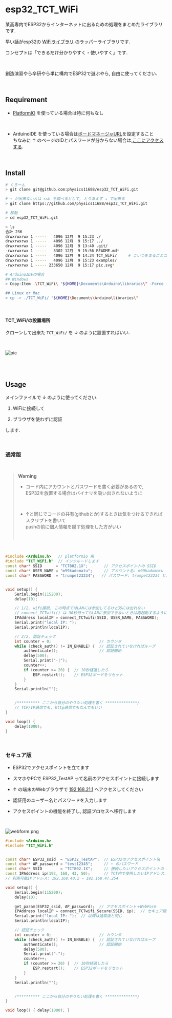 # esp32_TCT_WiFi
某高専内でESP32からインターネットに出るための処理をまとめたライブラリです.

早い話がesp32の [WiFiライブラリ](https://github.com/espressif/arduino-esp32/tree/master/libraries/WiFi) のラッパーライブラリです.

コンセプトは「できるだけ分かりやすく・使いやすく」です.

<br>

創造演習やら卒研やら単に構内でESP32で遊ぶやら, 自由に使ってください.


<br>

## Requirement
- [PlatformIO](https://docs.platformio.org/en/stable/integration/ide/vscode.html)  を使っている場合は特に何もなし

<br>

- ArduinoIDE を使っている場合は[ボードマネージャURL](https://arduinobook.stradty.com/accounts/Appendix3-1/#arduino%E7%92%B0%E5%A2%83%E3%81%A7%E9%96%8B%E7%99%BA%E3%81%A7%E3%81%8D%E3%82%8B%E3%82%88%E3%81%86%E3%81%AB%E3%81%97%E3%81%A6%E3%81%BF%E3%82%88%E3%81%86)を設定すること<br>
ちなみに ↑ のページのIDとパスワードが分からない場合は,[ここにアクセスする](https://kosenjp.sharepoint.com/sites/tokuyama_math/Shared%20Documents/Forms/AllItems.aspx?csf=1&=&e=KqWJAU&cid=c6b07108%2D9ebd%2D4086%2D9b64%2Db93a75877c42&FolderCTID=0x012000BB4AF7FACC37C8499A7FDC4EDFA32C79&id=%2Fsites%2Ftokuyama%5Fmath%2FShared%20Documents%2F%E3%82%B3%E3%83%B3%E3%83%94%E3%83%A5%E3%83%BC%E3%82%BF%E9%96%A2%E9%80%A3%2F4%5FC%E3%81%A8Arduino&viewid=2457f412%2D06ce%2D47d6%2Da1a7%2D51703d5e915a).

<br>

## Install
```bash
# くろーん
> git clone git@github.com:physics11688/esp32_TCT_WiFi.git

# ↑ が出来ない人は ssh を調べるとして, とりあえず ↓ で出来る
> git clone https://github.com/physics11688/esp32_TCT_WiFi.git

# 移動
> cd esp32_TCT_WiFi.git

> ls
合計 236
drwxrwxrwx 1 -----   4096 12月  9 15:23 ./
drwxrwxrwx 1 -----   4096 12月  9 15:17 ../
drwxrwxrwx 1 -----   4096 12月  9 13:40 .git/
-rwxrwxrwx 1 -----   3302 12月  9 15:56 README.md*
drwxrwxrwx 1 -----   4096 12月  9 14:34 TCT_WiFi/     # こいつをまるごとコピーして使う
drwxrwxrwx 1 -----   4096 12月  9 15:23 examples/
-rwxrwxrwx 1 ----- 233650 12月  9 15:17 pic.svg*

# ArduinoIDEの場合
## Windows
> Copy-Item .\TCT_WiFi\ "${HOME}\Documents\Arduino\libraries\" -Force -Recurse

## Linux or Mac
> cp -r ./TCT_WiFi/ "${HOME}\Documents\Arduino\libraries\"

```
<br>

#### TCT_WiFi/の設置場所
クローンして出来た `TCT_WiFi/` を ↓ のように設置すればいい.

<br>

![pic](./pic.svg)

<br>




<br>

## Usage

メインファイルで ↓ のように使ってください.

1. WiFiに接続して

2. ブラウザを使わずに認証

します.

<br>

### 通常版

<br>

> **Warning**
> - コード内にアカウントとパスワードを書く必要があるので, <br>
> ESP32を放置する場合はバイナリを吸い出されないように
> <br>
> 
> - ↑と同じでコードの共有(githubとか)するときは気をつけるできればスクリプトを書いて<br>
> pushの前に個人情報を隠す処理をした方がいい
>
> <br>
> 

<br>


```cpp
#include <Arduino.h>   // platformio 用
#include "TCT_WiFi.h"  // インクルードします
const char* SSID      = "TCT802.1X";       // アクセスポイントの SSID
const char* USER_NAME = "m99kadomatu";     // アカウント名: m99kadomatu とか
const char* PASSWORD  = "trumpet23234";   // パスワード: trumpet23234 とか


void setup() {
    Serial.begin(115200);
    delay(10);

    // 1/2. wifi接続. この時点ではLANには参加してるけど外には出れない
    // connect_TCTwifi() は 30秒待ってもLANに参加できないときは再起動するようにしてある
    IPAddress localIP = connect_TCTwifi(SSID, USER_NAME, PASSWORD);
    Serial.print("local IP: ");
    Serial.println(localIP);

    // 2/2. 認証チェック
    int counter = 0;                     // カウンタ
    while (check_auth() != IN_ENABLE) {  // 認証されていなければループ
        authenticate();                  // 認証開始
        delay(500);
        Serial.print("-|");
        counter++;
        if (counter >= 20) {  // 10秒経過したら
            ESP.restart();    // ESP32ボードをリセット
        }
    }
    Serial.println("");


    /********** ここから自分のやりたい処理を書く **************/
    // TCP/IP通信でも, http通信でもなんでもいい
}

void loop() { 
    delay(1000);
}

```

<br>

### セキュア版

- ESP32でアクセスポイントを立てます<br>

- スマホやPCで ESP32_TestAP って名前のアクセスポイントに接続します<br>

- ↑ の端末のWebブラウザで [192.168.21.1](http://192.168.21.1) へアクセスしてください<br>

- 認証用のユーザー名とパスワードを入力します<br>

- アクセスポイントの機能を終了し, 認証プロセスへ移行します

<br>

![webform.png](./webform.png)



```cpp
#include <Arduino.h>
#include "TCT_WiFi.h"


const char* ESP32_ssid  = "ESP32_TestAP";  // ESP32のアクセスポイント名
const char* AP_password = "test12345";     // ↑ のパスワード
const char* SSID        = "TCT802.1X";     // 接続したいアクセスポイントの SSID
const IPAddress ip(192, 168, 43, 50);      // TCT内で使用したいIPアドレス. 重複していないもの使う.
// 利用可能IPアドレス: 192.168.40.2 ~ 192.168.47.254

void setup() {
    Serial.begin(115200);
    delay(10);

    get_param(ESP32_ssid, AP_password);  // アクセスポイント＋WebForm
    IPAddress localIP = connect_TCTwifi_Secure(SSID, ip);  // セキュア版
    Serial.print("local IP: ");  // 以降は通常版と同じ
    Serial.println(localIP);

    // 認証チェック
    int counter = 0;                     // カウンタ
    while (check_auth() != IN_ENABLE) {  // 認証されていなければループ
        authenticate();                  // 認証開始
        delay(500);
        Serial.print(".");
        counter++;
        if (counter >= 20) {  // 10秒経過したら
            ESP.restart();    // ESP32ボードをリセット
        }
    }
    Serial.println("");


    /********** ここから自分のやりたい処理を書く **************/
}

void loop() { delay(1000); }
```